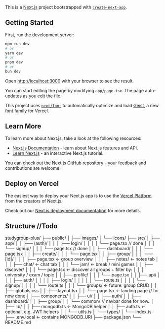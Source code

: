 This is a [Next.js](https://nextjs.org) project bootstrapped with [`create-next-app`](https://nextjs.org/docs/app/api-reference/cli/create-next-app).

## Getting Started

First, run the development server:

```bash
npm run dev
# or
yarn dev
# or
pnpm dev
# or
bun dev
```

Open [http://localhost:3000](http://localhost:3000) with your browser to see the result.

You can start editing the page by modifying `app/page.tsx`. The page auto-updates as you edit the file.

This project uses [`next/font`](https://nextjs.org/docs/app/building-your-application/optimizing/fonts) to automatically optimize and load [Geist](https://vercel.com/font), a new font family for Vercel.

## Learn More

To learn more about Next.js, take a look at the following resources:

- [Next.js Documentation](https://nextjs.org/docs) - learn about Next.js features and API.
- [Learn Next.js](https://nextjs.org/learn) - an interactive Next.js tutorial.

You can check out [the Next.js GitHub repository](https://github.com/vercel/next.js) - your feedback and contributions are welcome!

## Deploy on Vercel

The easiest way to deploy your Next.js app is to use the [Vercel Platform](https://vercel.com/new?utm_medium=default-template&filter=next.js&utm_source=create-next-app&utm_campaign=create-next-app-readme) from the creators of Next.js.

Check out our [Next.js deployment documentation](https://nextjs.org/docs/app/building-your-application/deploying) for more details.


## Structure //Todo

studygroup-plus/
├── public/
│   ├── images/
│   └── icons/
├── src/
│   ├── app/
│   │   ├── (auth)/
│   │   │   ├── login/
│   │   │   │   └── page.tsx // done 
│   │   │   └── signup/
│   │   │       └── page.tsx // done
│   │   ├── dashboard/
│   │   │   └── page.tsx
│   │   ├── create/
│   │   │   └── page.tsx
│   │   ├── group/
│   │   │   └── [id]/
│   │   │       ├── page.tsx           ← group overview
│   │   │       ├── notes/             ← notes tab
│   │   │       ├── chat/              ← chat tab
│   │   │       └── jam/               ← break / mini games
│   │   ├── discover/
│   │   │   └── page.tsx               ← discover all groups + filter by:
│   │   │                               university / exam / topic
│   │   ├── profile/
│   │   │   └── page.tsx
│   │   ├── api/
│   │   │   ├── auth/
│   │   │   │   ├── login/
│   │   │   │   │   └── route.ts
│   │   │   │   └── signup/
│   │   │   │       └── route.ts
│   │   │   └── groups/                ← future: group CRUD
│   │   ├── globals.css
│   │   ├── layout.tsx
│   │   └── page.tsx                   ← landing page // for now done 
│   ├── components/
│   │   ├── ui/
│   │   ├── auth/
│   │   ├── dashboard/
│   │   ├── group/
│   │   └── common/                    // navbar done for now..
│   ├── lib/
│   │   ├── mongodb.ts                 ← MongoDB helper
│   │   ├── auth.ts                    ← optional, e.g. JWT helpers
│   │   └── utils.ts
│   └── types/
│       └── index.ts
├── .env.local                          ← contains MONGODB_URI
├── package.json
└── README.md
